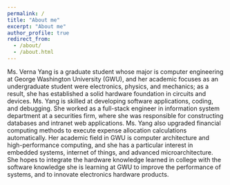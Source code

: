 ```yaml
---
permalink: /
title: "About me"
excerpt: "About me"
author_profile: true
redirect_from: 
  - /about/
  - /about.html
---
```


Ms. Verna Yang is a graduate student whose major is computer engineering at George Washington University (GWU), and her academic focuses as an undergraduate student were electronics, physics, and mechanics; as a result, she has established a solid hardware foundation in circuits and devices. Ms. Yang is skilled at developing software applications, coding, and debugging. She worked as a full-stack engineer in information system department at a securities firm, where she was responsible for constructing databases and intranet web applications. Ms. Yang also upgraded financial computing methods to execute expense allocation calculations automatically. Her academic field in GWU is computer architecture and high-performance computing, and she has a particular interest in embedded systems, internet of things, and advanced microarchitecture. She hopes to integrate the hardware knowledge learned in college with the software knowledge she is learning at GWU to improve the performance of systems, and to innovate electronics hardware products.

